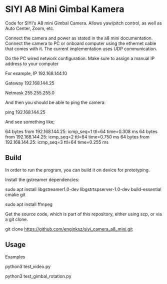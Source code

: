 # SIYI A8 Mini Gimbal Kamera

Code for SIYI's A8 mini Gimbal Camera. Allows yaw/pitch control, as well as Auto Center, Zoom, etc.

Connect the camera and power as stated in the a8 mini documentation. 
Connect the camera to PC or onboard computer using the ethernet cable that comes with it. The current implementation uses UDP communication.

Do the PC wired network configuration. Make sure to assign a manual IP address to your computer

For example, IP 192.168.144.10

Gateway 192.168.144.25

Netmask 255.255.255.0

And then you should be able to ping the camera:

ping 192.168.144.25

And see something like;

64 bytes from 192.168.144.25: icmp_seq=1 ttl=64 time=0.308 ms
64 bytes from 192.168.144.25: icmp_seq=2 ttl=64 time=0.750 ms
64 bytes from 192.168.144.25: icmp_seq=3 ttl=64 time=0.255 ms


## Build

In order to run the program, you can build it on device for prototyping.

Install the gstreamer dependencies:

sudo apt install libgstreamer1.0-dev libgstrtspserver-1.0-dev build-essential cmake git

sudo apt install ffmpeg


Get the source code, which is part of this repository, either using scp, or via a git clone.

git clone https://github.com/enginksz/siyi_camera_a8_mini.git

## Usage

Examples

python3 test_video.py

python3 test_gimbal_rotation.py
